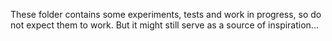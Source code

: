 
These folder contains some experiments, tests and work in progress, so do not expect them to work.
But it might still serve as a source of inspiration...